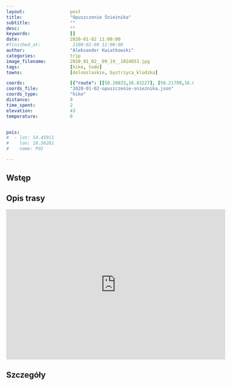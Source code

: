```yaml
---
layout:                 post
title:                  "Opuszczenie Śnieżnika"
subtitle:               ""
desc:                   ""
keywords:               []
date:                   2020-01-02 11:00:00
#finished_at:            2100-02-09 12:00:00
author:                 "Aleksander Kwiatkowski"
categories:             trip
image_filename:         2020_01_02__09_19__1024853.jpg
tags:                   [hike, todo]
towns:                  [dolnoslaskie, bystrzyca_klodzka]

coords:                 [{"route": [[50.20833,16.83227], [50.21799,16.80249], [50.22837,16.76524]], "type": "hike"}]
coords_file:            "2020-01-02-opuszczenie-snieznika.json"
coords_type:            "hike"
distance:               9
time_spent:             2
elevation:              43
temperature:            0


pois:
#  - lat: 54.45911
#    lon: 18.56281
#    name: POI

---
```



## Wstęp

## Opis trasy

<iframe height='405' width='590' frameborder='0' allowtransparency='true' scrolling='no' src='https://www.strava.com/activities/2986750662/embed/db5ee5e20969ebb922b7fcc24ccbf28ce7bf97e7'></iframe>

## Szczegóły
